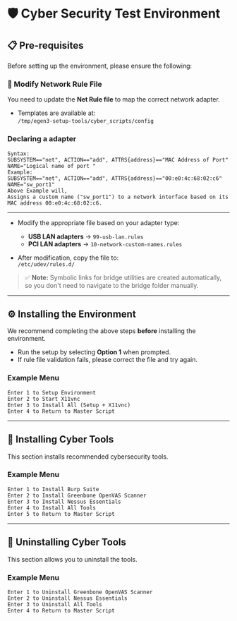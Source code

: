 # 🛡️ Cyber Security Test Environment
 
## 📋 Pre-requisites
 
Before setting up the environment, please ensure the following:
 
### 🔧 Modify Network Rule File
 
You need to update the **Net Rule file** to map the correct network adapter.
 
- Templates are available at:  
  `/tmp/egen3-setup-tools/cyber_scripts/config`
### Declaring a adapter
 
```
Syntax:
SUBSYSTEM=="net", ACTION=="add", ATTRS{address}=="MAC Address of Port" NAME="Logical name of port " 
Example:
SUBSYSTEM=="net", ACTION=="add", ATTRS{address}=="00:e0:4c:68:02:c6" NAME="sw_port1"
Above Example will,
Assigns a custom name ("sw_port1") to a network interface based on its MAC address 00:e0:4c:68:02:c6.

```
 
---

- Modify the appropriate file based on your adapter type:
  - **USB LAN adapters** → `99-usb-lan.rules`
  - **PCI LAN adapters** → `10-network-custom-names.rules`
 
- After modification, copy the file to:  
  `/etc/udev/rules.d/`
 
> ✅ **Note:** Symbolic links for bridge utilities are created automatically, so you don't need to navigate to the bridge folder manually.
 
---
 
## ⚙️ Installing the Environment
 
We recommend completing the above steps **before** installing the environment.
 
- Run the setup by selecting **Option 1** when prompted.
- If rule file validation fails, please correct the file and try again.
 
### Example Menu
 
```
Enter 1 to Setup Environment  
Enter 2 to Start X11vnc  
Enter 3 to Install All (Setup + X11vnc)  
Enter 4 to Return to Master Script  
```
 
---
 
## 🧰 Installing Cyber Tools
 
This section installs recommended cybersecurity tools.
 
### Example Menu
 
```
Enter 1 to Install Burp Suite  
Enter 2 to Install Greenbone OpenVAS Scanner  
Enter 3 to Install Nessus Essentials  
Enter 4 to Install All Tools  
Enter 5 to Return to Master Script  
```
 
---
 
## 🧹 Uninstalling Cyber Tools
 
This section allows you to uninstall the tools.
 
### Example Menu
 
```
Enter 1 to Uninstall Greenbone OpenVAS Scanner  
Enter 2 to Uninstall Nessus Essentials  
Enter 3 to Uninstall All Tools  
Enter 4 to Return to Master Script  
```
